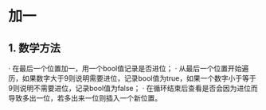 # 加一
## 1. 数学方法
· 在最后一个位置加一，用一个bool值记录是否进位；
· 从最后一个位置开始遍历，如果数字大于9则说明需要进位，记录bool值为true，如果一个数字小于等于9则说明不需要进位，记录bool值为false；
· 在循环结束后查看是否会因为进位而导致多出一位，若多出来一位则插入一个新位置。